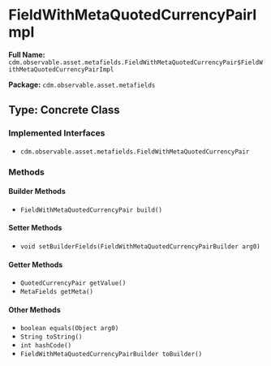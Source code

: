 # FieldWithMetaQuotedCurrencyPairImpl

**Full Name:** `cdm.observable.asset.metafields.FieldWithMetaQuotedCurrencyPair$FieldWithMetaQuotedCurrencyPairImpl`

**Package:** `cdm.observable.asset.metafields`

## Type: Concrete Class

### Implemented Interfaces

- `cdm.observable.asset.metafields.FieldWithMetaQuotedCurrencyPair`

### Methods

#### Builder Methods

- `FieldWithMetaQuotedCurrencyPair build()`

#### Setter Methods

- `void setBuilderFields(FieldWithMetaQuotedCurrencyPairBuilder arg0)`

#### Getter Methods

- `QuotedCurrencyPair getValue()`
- `MetaFields getMeta()`

#### Other Methods

- `boolean equals(Object arg0)`
- `String toString()`
- `int hashCode()`
- `FieldWithMetaQuotedCurrencyPairBuilder toBuilder()`

